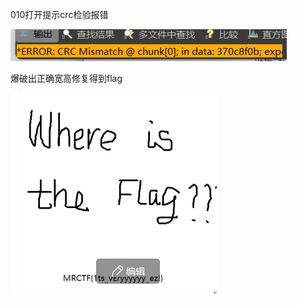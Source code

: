 010打开提示crc检验报错

![image-20250327205521214](./assets/image-20250327205521214.png)

爆破出正确宽高修复得到flag

![image-20250327205524169](./assets/image-20250327205524169.png)
